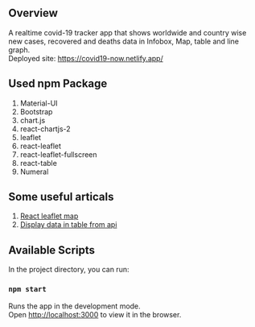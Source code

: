 ## Overview
A realtime covid-19 tracker app that shows worldwide and country wise new cases, recovered and deaths data in Infobox, Map, table and line graph. </br>
Deployed site: https://covid19-now.netlify.app/

## Used npm Package
1. Material-UI
1. Bootstrap
1. chart.js
1. react-chartjs-2
1. leaflet
1. react-leaflet
1. react-leaflet-fullscreen
1. react-table
1. Numeral

## Some useful articals
1. [React leaflet map](https://medium.com/codingtown/react-leaflet-map-3b2d53f97368)
1. [Display data in table from api](https://www.digitalocean.com/community/tutorials/how-to-display-data-from-the-digitalocean-api-with-react)

## Available Scripts

In the project directory, you can run:

### `npm start`

Runs the app in the development mode.\
Open [http://localhost:3000](http://localhost:3000) to view it in the browser.
